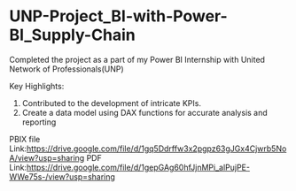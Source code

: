 # UNP-Project_BI-with-Power-BI_Supply-Chain

Completed the project as a part of my Power BI Internship with United Network of Professionals(UNP)

Key Highlights:

1. Contributed to the development of intricate KPIs.
2. Create a data model using DAX functions for accurate analysis and reporting

PBIX file Link:https://drive.google.com/file/d/1gq5Ddrffw3x2pgpz63gJGx4Cjwrb5NoA/view?usp=sharing
PDF Link:https://drive.google.com/file/d/1gepGAg60hfJjnMPi_alPujPE-WWe75s-/view?usp=sharing
